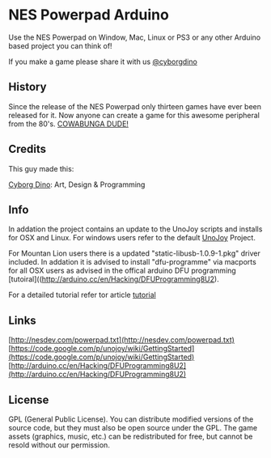 
# NES Powerpad Arduino

Use the NES Powerpad on Window, Mac, Linux or PS3 or any other Arduino based project you can think of!

If you make a game please share it with us [@cyborgdino](https://twitter.com/cyborgdino/)

## History

Since the release of the NES Powerpad only thirteen games have ever been released for it. Now anyone can create a game for this awesome peripheral from the 80's. [COWABUNGA DUDE!](http://youtu.be/nNa2Fr6CA0E)

## Credits

This guy made this:

[Cyborg Dino](http://www.cyborgdino.com/): Art, Design & Programming


## Info

In addation the project contains an update to the UnoJoy scripts and installs for OSX and Linux. For windows users refer to the default [UnoJoy](https://code.google.com/p/unojoy/) Project.

For Mountan Lion users there is a updated "static-libusb-1.0.9-1.pkg" driver included. In addation it is advised to install "dfu-programme" via macports for all OSX users as advised in the offical arduino DFU programming [tutoiral]((http://arduino.cc/en/Hacking/DFUProgramming8U2). 

For a detailed tutorial refer tor article [tutorial](tutorial.com)

## Links

[http://nesdev.com/powerpad.txt](http://nesdev.com/powerpad.txt)
[https://code.google.com/p/unojoy/wiki/GettingStarted](https://code.google.com/p/unojoy/wiki/GettingStarted)
[http://arduino.cc/en/Hacking/DFUProgramming8U2](http://arduino.cc/en/Hacking/DFUProgramming8U2)


## License

GPL (General Public License). You can distribute modified versions of the source code, but they must also be open source under the GPL. The game assets (graphics, music, etc.) can be redistributed for free, but cannot be resold without our permission.